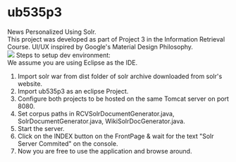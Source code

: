 ub535p3
=======
News Personalized Using Solr. <br/>
This project was developed as part of Project 3 in the Information Retrieval Course.
UI/UX inspired by Google's Material Design Philosophy.<br/>
<img src="http://i57.tinypic.com/24q7611.png"> </img>
Steps to setup dev environment: <br/>
We assume you are using Eclipse as the IDE. <br/>
1. Import solr war from dist folder of solr archive downloaded from solr's website.<br/>
2. Import ub535p3 as an eclipse Project.<br/>
3. Configure both projects to be hosted on the same Tomcat server on port 8080.<br/>
4. Set corpus paths in RCVSolrDocumentGenerator.java, SolrDocumentGenerator.java, WikiSolrDocGenerator.java.<br/>
5. Start the server.<br/>
6. Click on the INDEX button on the FrontPage & wait for the text "Solr Server Commited" on the console.<br/>
7. Now you are free to use the application and browse around.<br/>
